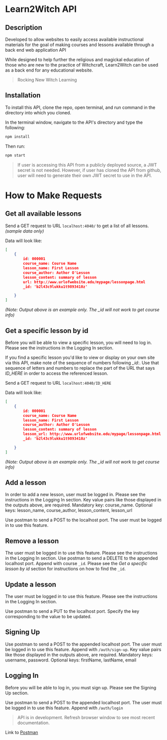 # Learn2Witch API

## Description

Developed to allow websites to easily access available instructional materials for the goal of making courses and lessons available through a back end web application API

While designed to help further the religious and magickal education of those who are new to the practice of Witchcraft, Learn2Witch can be used as a back end for any educational website.

> Rocking New Witch Learning

## Installation

To install this API, clone the repo, open terminal, and run command in the directory into which you cloned.

In the terminal window, navigate to the API's directory and type the following:

```bash
npm install
```

Then run:

```bash
npm start
```

> If user is accessing this API from a publicly deployed source, a JWT secret is not needed. However, if user has cloned the API from github, user will need to generate their own JWT secret to use in the API.

# How to Make Requests

## Get all available lessons

Send a GET request to URL `localhost:4040/` to get a list of all lessons.
*(sample data only)*

Data will look like:

```json
[
    {
        id: 000001
        course_name: Course Name
        lesson_name: First Lesson
        course_author: Author O'Lesson
        lesson_content: summary of lesson
        url: http://www.urlofwebsite.edu/mypage/lessonpage.html
        _id: 'b2l43c9lukku1t9893410z'

    }
]
```
*(Note: Output above is an example only. The _id will not work to get course info)*

## Get a specific lesson by id

Before you will be able to view a specific lesson, you will need to log in. Please see the instructions in the Logging In section.

If you find a specific lesson you'd like to view or display on your own site via this API, make note of the sequence of numbers following *_id:*. Use that sequence of letters and numbers to replace the part of the URL that says *ID_HERE* in order to access the referenced lesson.

Send a GET request to URL `localhost:4040/ID_HERE`

Data will look like:

```json
[
    {
        id: 000001
        course_name: Course Name
        lesson_name: First Lesson
        course_author: Author O'Lesson
        lesson_content: summary of lesson
        lesson_url: http://www.urlofwebsite.edu/mypage/lessonpage.html
        _id: 'b2l43c9lukku1t9893410z'

    }
]
```
*(Note: Output above is an example only. The _id will not work to get course info)*

## Add a lesson

In order to add a new lesson, user must be logged in. Please see the instructions in the Logging In section.
Key value pairs like those displayed in the outputs above, are required.
Mandatory key: course_name. Optional keys: lesson_name, course_author, lesson_content, lesson_url

Use postman to send a POST to the localhost port. The user must be logged in to use this feature.

## Remove a lesson

 The user must be logged in to use this feature. Please see the instructions in the Logging In section.
 Use postman to send a DELETE to the appended localhost port.
 Append with course `_id`. Please see the *Get a specific lesson by id* section for instructions on how to find the `_id`.

## Update a lesson

The user must be logged in to use this feature. Please see the instructions in the Logging In section.

Use postman to send a PUT to the localhost port. Specify the key corresponding to the value to be updated.

## Signing Up

Use postman to send a POST to the appended localhost port. The user must be logged in to use this feature. Append with `/auth/sign-up`. Key value pairs like those displayed in the outputs above, are required.
Mandatory keys: username, password. Optional keys: firstName, lastName, email


## Logging In

Before you will be able to log in, you must sign up. Please see the Signing Up section.

Use postman to send a POST to the appended localhost port. The user must be logged in to use this feature. Append with `/auth/login`

> API is in development. Refresh browser window to see most recent documentation.

Link to [Postman](http://www.postman.com)

